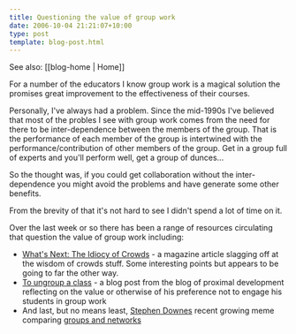 ```yaml
---
title: Questioning the value of group work
date: 2006-10-04 21:21:07+10:00
type: post
template: blog-post.html
---
```


See also: [[blog-home | Home]]

For a number of the educators I know group work is a magical solution the promises great improvement to the effectiveness of their courses.

Personally, I've always had a problem. Since the mid-1990s I've believed that most of the probles I see with group work comes from the need for there to be inter-dependence between the members of the group. That is the performance of each member of the group is intertwined with the performance/contribution of other members of the group. Get in a group full of experts and you'll perform well, get a group of dunces...

So the thought was, if you could get collaboration without the inter-dependence you might avoid the problems and have generate some other benefits.

From the brevity of that it's not hard to see I didn't spend a lot of time on it.

Over the last week or so there has been a range of resources circulating that question the value of group work including:

- [What's Next: The Idiocy of Crowds](http://www.inc.com/magazine/20060901/column-freedman.html) - a magazine article slagging off at the wisdom of crowds stuff. Some interesting points but appears to be going to far the other way.
- [To ungroup a class](http://www.teachandlearn.ca/blog/2006/10/03/to-ungroup-a-class/) - a blog post from the blog of proximal development reflecting on the value or otherwise of his preference not to engage his students in group work
- And last, but no means least, [Stephen Downes](http://www.downes.ca/) recent growing meme comparing [groups and networks](http://video.google.com/videoplay?docid=-4126240905912531540&hl=en)